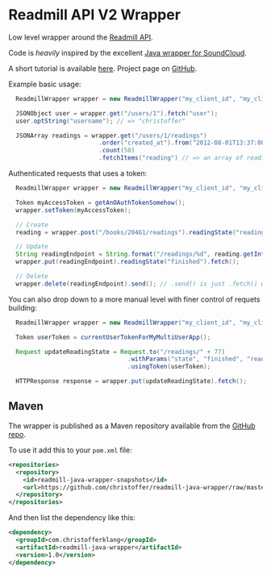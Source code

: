 # Readmill API V2 Wrapper

Low level wrapper around the [Readmill API](http://developers.readmill.com/).

Code is *heavily* inspired by the excellent [Java wrapper for SoundCloud](https://github.com/soundcloud/java-api-wrapper).

A short tutorial is available [here](https://github.com/christoffer/readmill-java-wrapper/wiki/Short-tutorial). Project page on [GitHub](https://github.com/christoffer/readmill-java-wrapper).

Example basic usage:

```java
  ReadmillWrapper wrapper = new ReadmillWrapper("my_client_id", "my_client_secret", Environment.LIVE);

  JSONObject user = wrapper.get("/users/1").fetch("user");
  user.optString("username"); // => "christoffer"

  JSONArray readings = wrapper.get("/users/1/readings")
                         .order("created_at").from("2012-08-01T13:37:00Z")
                         .count(50)
                         .fetchItems("reading") // => an array of readings
```

Authenticated requests that uses a token:

```java
  ReadmillWrapper wrapper = new ReadmillWrapper("my_client_id", "my_client_secret", Environment.LIVE);

  Token myAccessToken = getAnOAuthTokenSomehow();
  wrapper.setToken(myAccessToken);

  // Create
  reading = wrapper.post("/books/20461/readings").readingState("reading").fetch("reading");

  // Update
  String readingEndpoint = String.format("/readings/%d", reading.getInt("id"));
  wrapper.put(readingEndpoint).readingState("finished").fetch();

  // Delete
  wrapper.delete(readingEndpoint).send(); // .send() is just .fetch() without a return value
```

You can also drop down to a more manual level with finer control of requets building:

```java
  ReadmillWrapper wrapper = new ReadmillWrapper("my_client_id", "my_client_secret", Environment.LIVE);

  Token userToken = currentUserTokenForMyMultiUserApp();

  Request updateReadingState = Request.to("/readings/" + 77)
                                 .withParams("state", "finished", "reading[via]", 1)
                                 .usingToken(userToken);

  HTTPResponse response = wrapper.put(updateReadingState).fetch();
```

## Maven

The wrapper is published as a Maven repository available from the [GitHub repo](https://github.com/christoffer/readmill-java-wrapper).

To use it add this to your `pom.xml` file:

```xml
<repositories>
  <repository>
    <id>readmill-java-wrapper-snapshots</id>
    <url>https://github.com/christoffer/readmill-java-wrapper/raw/master/snapshots</url>
  </repository>
</repositories>
```

And then list the dependency like this:

```xml
<dependency>
  <groupId>com.christofferklang</groupId>
  <artifactId>readmill-java-wrapper</artifactId>
  <version>1.0</version>
</dependency>
```
